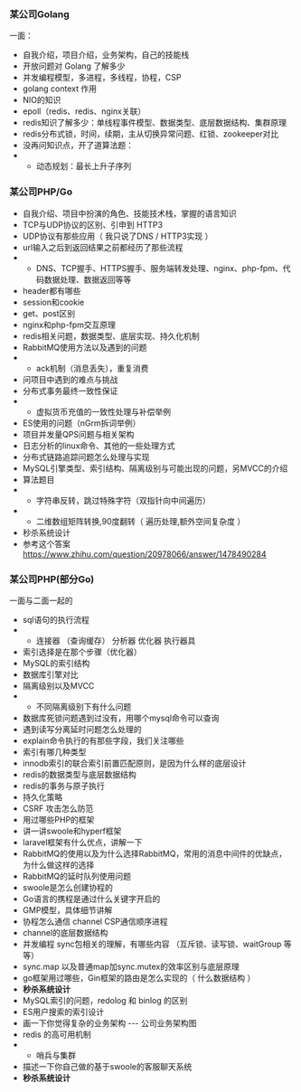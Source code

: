### 某公司Golang
一面：
- 自我介绍，项目介绍，业务架构，自己的技能栈
- 开放问题对 Golang 了解多少
- 并发编程模型，多进程，多线程，协程，CSP
- golang context 作用
- NIO的知识
- epoll（redis、redis、nginx关联）
- redis知识了解多少：单线程事件模型、数据类型、底层数据结构、集群原理
- redis分布式锁，时间，续期，主从切换异常问题、红锁、zookeeper对比
- 没再问知识点，开了道算法题：
- - 动态规划：最长上升子序列


### 某公司PHP/Go
- 自我介绍、项目中扮演的角色、技能技术栈，掌握的语言知识
- TCP与UDP协议的区别、引申到 HTTP3
- UDP协议有那些应用（ 我只说了DNS / HTTP3实现 ）
- url输入之后到返回结果之前都经历了那些流程
- - DNS、TCP握手、HTTPS握手、服务端转发处理、nginx、php-fpm、代码数据处理、数据返回等等
- header都有哪些
- session和cookie
- get、post区别
- nginx和php-fpm交互原理
- redis相关问题，数据类型、底层实现、持久化机制
- RabbitMQ使用方法以及遇到的问题
- - ack机制（消息丢失），重复消费
- 问项目中遇到的难点与挑战
- 分布式事务最终一致性保证
- - 虚拟货币充值的一致性处理与补偿举例
- ES使用的问题（nGrm拆词举例）
- 项目并发量QPS问题与相关架构
- 日志分析的linux命令、其他的一些处理方式
- 分布式链路追踪问题怎么处理与实现
- MySQL引擎类型、索引结构、隔离级别与可能出现的问题，另MVCC的介绍
- 算法题目
- - 字符串反转，跳过特殊字符（双指针向中间遍历）
- - 二维数组矩阵转换,90度翻转（ 遍历处理,额外空间复杂度 ）
- 秒杀系统设计
- 参考这个答案  https://www.zhihu.com/question/20978066/answer/1478490284



### 某公司PHP(部分Go) 
一面与二面一起的
- sql语句的执行流程
- - 连接器 （查询缓存） 分析器 优化器 执行器具
- 索引选择是在那个步骤（优化器）
- MySQL的索引结构
- 数据库引擎对比
- 隔离级别以及MVCC
- - 不同隔离级别下有什么问题
- 数据库死锁问题遇到过没有，用哪个mysql命令可以查询
- 遇到读写分离延时问题怎么处理的
- explain命令执行的有那些字段，我们关注哪些
- 索引有哪几种类型
- innodb索引的联合索引前置匹配原则，是因为什么样的底层设计
- redis的数据类型与底层数据结构
- redis的事务与原子执行
- 持久化策略
- CSRF 攻击怎么防范
- 用过哪些PHP的框架
- 讲一讲swoole和hyperf框架
- laravel框架有什么优点，讲解一下
- RabbitMQ的使用以及为什么选择RabbitMQ，常用的消息中间件的优缺点，为什么做这样的选择
- RabbitMQ的延时队列使用问题
- swoole是怎么创建协程的
- Go语言的携程是通过什么关键字开启的
- GMP模型，具体细节讲解
- 协程怎么通信 channel CSP通信顺序进程
- channel的底层数据结构
- 并发编程 sync包相关的理解，有哪些内容 （互斥锁、读写锁、waitGroup 等等）
- sync.map 以及普通map加sync.mutex的效率区别与底层原理
- go框架用过哪些，Gin框架的路由是怎么实现的（ 什么数据结构 ）
- **秒杀系统设计**
- MySQL索引的问题，redolog 和 binlog 的区别
- ES用户搜索的索引设计
- 画一下你觉得复杂的业务架构 --- 公司业务架构图
- redis 的高可用机制
- - 哨兵与集群
- 描述一下你自己做的基于swoole的客服聊天系统
- **秒杀系统设计**



